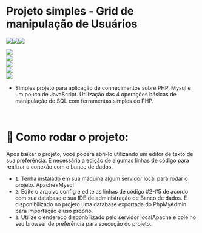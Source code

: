 # Projeto simples - Grid de manipulação de Usuários
<img src="https://img.shields.io/badge/MySQL-00000F?style=for-the-badge&logo=mysql&logoColor=white" /><img src="https://img.shields.io/badge/Bootstrap-563D7C?style=for-the-badge&logo=bootstrap&logoColor=white" /><img src="https://img.shields.io/badge/PHP-777BB4?style=for-the-badge&logo=php&logoColor=white" />

<img src="http://img.shields.io/static/v1?label=STATUS&message=EM%20DESENVOLVIMENTO&color=GREEN&style=for-the-badge" align="center" />


<br>
<img src="https://github.com/user-attachments/assets/add7ab39-ef4d-405f-b885-e693a8f9e2d7" />
<br>
<img src="https://github.com/user-attachments/assets/be27338f-c486-43d4-8e09-4b70e8b6fc4a" />
<br>
<img src="https://github.com/user-attachments/assets/e8eb700a-c18f-447f-ad93-d2d48d7bb4c1" />
<br>
<img src="https://github.com/user-attachments/assets/2c7b85df-1847-44ee-83f0-3bd985777bee" />
<br>

* Simples projeto para aplicação de conhecimentos sobre PHP, Mysql e um pouco de JavaScript. Utilização das 4 operações básicas de manipulação de SQL com ferramentas simples do PHP.
<br>

# :hammer: Como rodar o projeto:
Após baixar o projeto, você poderá abri-lo utilizando um editor de texto de sua preferência. É necessária a edição de algumas linhas de código para realizar a conexão com o banco de dados.
- `1`: Tenha instalado em sua máquina algum servidor local para rodar o projeto. <link href="https://www.javatpoint.com/xampp-vs-wamp-vs-mamp-vs-lamp">Apache+Mysql</link>
- `2`: Edite o arquivo <link href="/home/tlshudson/www/GridUsers/config.php">config</link> e edite as linhas de código #2-#5 de acordo com sua database e sua IDE de administração de Banco de dados. É disponibilizado no projeto uma database exportada do PhpMyAdmin para importação e uso próprio.
- `3`: Utilize o endereço disponbilizado pelo servidor local<link href="https://httpd.apache.org/download.cgi">Apache</link> e cole no seu browser de preferência para execução do projeto.